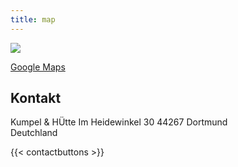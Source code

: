 ```yaml
---
title: map
---
```


![](/uploads//map.png)

[Google Maps](https://maps.app.goo.gl/Tado4PkLB8r99nMU8)

## Kontakt

Kumpel & HÜtte
Im Heidewinkel 30
44267 Dortmund  
Deutchland

{{< contactbuttons >}}